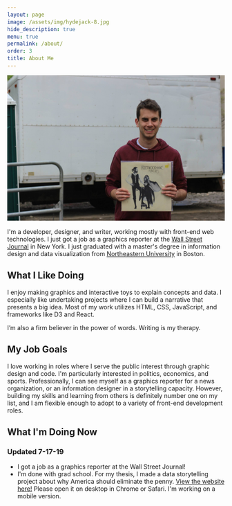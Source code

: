 ```yaml
---
layout: page
image: /assets/img/hydejack-8.jpg
hide_description: true
menu: true
permalink: /about/
order: 3
title: About Me
---
```

![dan_spector](/img/dan.jpg)

I'm a developer, designer, and writer, working mostly with front-end web technologies. I just got a job as a graphics reporter at the [Wall Street Journal](https://graphics.wsj.com) in New York. I just graduated with a master's degree in information design and data visualization from [Northeastern University](https://www.northeastern.edu/visualization/) in Boston.

## What I Like Doing
I enjoy making graphics and interactive toys to explain concepts and data. I especially like undertaking projects where I can build a narrative that presents a big idea. Most of my work utilizes HTML, CSS, JavaScript, and frameworks like D3 and React.

I’m also a firm believer in the power of words. Writing is my therapy.

## My Job Goals
I love working in roles where I serve the public interest through graphic design and code. I'm particularly interested in politics, economics, and sports. Professionally, I can see myself as a graphics reporter for a news organization, or an information designer in a storytelling capacity. However, building my skills and learning from others is definitely number one on my list, and I am flexible enough to adopt to a variety of front-end development roles.

## What I'm Doing Now 
### Updated 7-17-19

* I got a job as a graphics reporter at the Wall Street Journal!
* I'm done with grad school. For my thesis, I made a data storytelling project about why America should eliminate the penny. [View the website here!](https://penny.fyi) Please open it on desktop in Chrome or Safari. I'm working on a mobile version.

